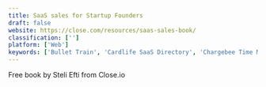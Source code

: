 ```yaml
---
title: SaaS sales for Startup Founders
draft: false 
website: https://close.com/resources/saas-sales-book/
classification: ['']
platform: ['Web']
keywords: ['Bullet Train', 'Cardlife SaaS Directory', 'Chargebee Time Machine', 'G2 Track', 'Good Sales Emails', 'Inside SaaS Sales', 'Intercom on Sales', 'Look at that SaaS', 'Marketing Examples', 'Optimize or Die', 'Really Good Emails', 'SaaS 1000', 'SaaS Funding Napkin', 'SaaS Reads', 'SaasLab', 'ServiceBot', 'SignupLab', 'StarterStory', 'The 2020 Sales Success Kit', 'The 2020 Startup Sales Playbook', 'The Follow-Up Formula', 'pickSaaS']
---
```

Free book by Steli Efti from Close.io
